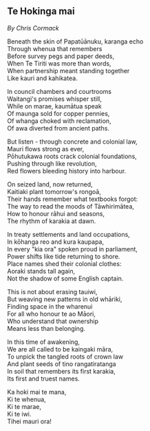 ## Te Hokinga mai
*By Chris Cormack*

Beneath the skin of Papatūānuku, karanga echo\
Through whenua that remembers\
Before survey pegs and paper deeds,\
When Te Tiriti was more than words,\
When partnership meant standing together\
Like kauri and kahikatea.

In council chambers and courtrooms\
Waitangi's promises whisper still,\
While on marae, kaumātua speak\
Of maunga sold for copper pennies,\
Of whanga choked with reclamation,\
Of awa diverted from ancient paths.

But listen - through concrete and colonial law,\
Mauri flows strong as ever,\
Pōhutukawa roots crack colonial foundations,\
Pushing through like revolution,\
Red flowers bleeding history into harbour.

On seized land, now returned,\
Kaitiaki plant tomorrow's rongoā,\
Their hands remember what textbooks forgot:\
The way to read the moods of Tāwhirimātea,\
How to honour rāhui and seasons,\
The rhythm of karakia at dawn.

In treaty settlements and land occupations,\
In kōhanga reo and kura kaupapa,\
In every "kia ora" spoken proud in parliament,\
Power shifts like tide returning to shore.\
Place names shed their colonial clothes:\
Aoraki stands tall again,\
Not the shadow of some English captain.

This is not about erasing tauiwi,\
But weaving new patterns in old whāriki,\
Finding space in the wharenui\
For all who honour te ao Māori,\
Who understand that ownership\
Means less than belonging.

In this time of awakening,\
We are all called to be kaingaki māra,\
To unpick the tangled roots of crown law\
And plant seeds of tino rangatiratanga\
In soil that remembers its first karakia,\
Its first and truest names.

Ka hoki mai te mana,\
Ki te whenua,\
Ki te marae,\
Ki te iwi.\
Tihei mauri ora!
